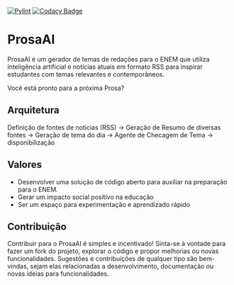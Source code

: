 [![Pylint](https://github.com/cmagnobarbosa/prosaAI/actions/workflows/pylint.yml/badge.svg?branch=main)](https://github.com/cmagnobarbosa/prosaAI/actions/workflows/pylint.yml)
[![Codacy Badge](https://app.codacy.com/project/badge/Grade/b4ab63e63ae540c4b68e7640d16e3773)](https://app.codacy.com/gh/cmagnobarbosa/prosaAI/dashboard?utm_source=gh&utm_medium=referral&utm_content=&utm_campaign=Badge_grade)
# ProsaAI

ProsaAI é um gerador de temas de redações para o ENEM que utiliza inteligência artificial e notícias atuais em formato RSS para inspirar estudantes com temas relevantes e contemporâneos.

Você está pronto para a próxima Prosa?

## Arquitetura

Definição de fontes de noticias (RSS) -> Geração de Resumo de diversas fontes -> Geração de tema do dia -> Agente de Checagem de Tema -> disponibilização

## Valores

- Desenvolver uma solução de código aberto para auxiliar na preparação para o ENEM.
- Gerar um impacto social positivo na educação
- Ser um espaço para experimentação e aprendizado rápido 

## Contribuição

Contribuir para o ProsaAI é simples e incentivado! Sinta-se à vontade para fazer um fork do projeto, explorar o código e propor melhorias ou novas funcionalidades. Sugestões e contribuições de qualquer tipo são bem-vindas, sejam elas relacionadas a desenvolvimento, documentação ou novas ideias para funcionalidades.

